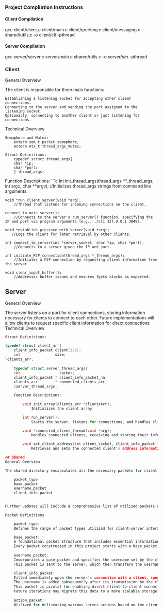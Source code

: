 ### Project Compilation Instructions

#### Client Compilation
gcc client/client.c client/main.c client/greeting.c client/messaging.c shared/utils.c -o client/cli -pthread

#### Server Compilation
gcc server/server.c server/main.c shared/utils.c -o server/ser -pthread

### Client
General Overview

The client is responsible for three main functions:

    Establishing a listening socket for accepting other client connections.
    Connecting to the server and sending the port assigned to the listening socket.
    Optionally, connecting to another client or just listening for connections.

Technical Overview

    Semaphore and Mutex:
        extern sem_t packet_semaphore;
        extern mtx_t thread_args_mutex;

    Struct Definitions:
        typedef struct thread_args{
        char *ip;
        char *port;
        } thread_args;

Function Descriptions:
    ```c
    int init_thread_args(thread_args **_thread_args, int argc, char **argv);
        //Initializes thread_args strings from command line arguments.

    void *run_client_server(void *arg);
        //Thread that listens for incoming connections on the client.

    connect_to_main_server();
        //Connects to the server's run_server() function, specifying the IP and port via program arguments (e.g., ./cli 127.0.0.1 3048).

    void *establish_presence_with_server(void *arg);
       //Logs the client for later retrieval by other clients.

    int connect_to_server(int *server_socket, char *ip, char *port);
        //Connects to a server given the IP and port.

    int initiate_P2P_connection(thread_args *_thread_args);
        //Initiates a P2P connection by requesting client information from the server.

    void clear_input_buffer();
        //Addresses buffer issues and ensures fgets blocks as expected.

## Server
General Overview

The server listens on a port for client connections, storing information necessary for clients to connect to each other. Future implementations will allow clients to request specific client information for direct connections.
Technical Overview

    Struct Definitions:
``` c
typedef struct client_arr{
    client_info_packet client[128];
    int                size;
}clients_arr;
    
    typedef struct server_thread_args{
    int                  socket;
    client_info_packet * client_info_packet_na;
    clients_arr        * connected_clients_arr;
    }server_thread_args;

    Function Descriptions:

        void init_array(clients_arr *clientsArr);
            Initializes the client array.

        int run_server();
            Starts the server, listens for connections, and handles client threads.

        void *connected_client_thread(void *arg);
            Handles connected clients, receiving and storing their information.

        void set_client_address(int client_socket, client_info_packet *client_info_packet_incoming);
            Retrieves and sets the connected client's address information.

## Shared
General Overview

The shared directory encapsulates all the necessary packets for client-server communication within this project. As the project evolves, the utilization and definition of packets are subject to updates. Currently, the following packet types are actively used:

    packet_type
    base_packet
    username_packet
    client_info_packet
    

Further updates will include a comprehensive list of utilized packets as new implementations are introduced.

Packet Definitions

    packet_type:
    Defines the range of packet types utilized for client-server interactions, enabling streamlined packet processing and handling.

    base_packet:
    A foundational packet structure that includes essential information such as packet type and length. 
    Every packet constructed in this project starts with a base_packet to ensure uniformity and predictability in data handling.
    
    username_packet: 
    Incorporates a base_packet and specifies the username set by the client. 
    This packet is sent to the server, which then transfers the username information into a client_info_packet for further processing.

    client_info_packet: 
    Filled immediately upon the server's connection with a client, specifying the client's IP and port. 
    The username is added subsequently after its transmission by the client. 
    This packet is pivotal for enabling direct client-to-client connections and is initially stored in a client_arr structure.
    Future iterations may migrate this data to a more scalable storage solution, such as SQLite, along with additional identification methods.
    
    action_packet: 
    Utilized for delineating various server actions based on the client's requests, such as establishing presence (value 0) or retrieving another client's information for a P2P connection (value 1).
    
    


